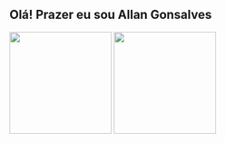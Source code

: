 ## Olá! Prazer eu sou Allan Gonsalves


<div>
  <img height = "180em" src="https://github-readme-stats.vercel.app/api?username=Allan1503&show_icons=true&theme=radical">
  <img height = "180em" src="https://github-readme-stats.vercel.app/api/top-langs/?username=Allan1503&layout=compact&theme=dark)](https://github.com/Allan1503/github-readme-stats">
</div>
                                     

